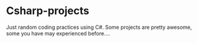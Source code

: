 # Csharp-projects
Just random coding practices using C#. Some projects are pretty awesome, some you have may experienced before....
